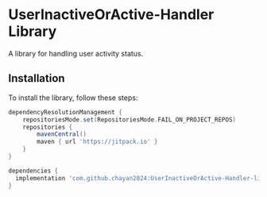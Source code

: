 # UserInactiveOrActive-Handler Library

A library for handling user activity status.

## Installation

To install the library, follow these steps:

```gradle
dependencyResolutionManagement {
    repositoriesMode.set(RepositoriesMode.FAIL_ON_PROJECT_REPOS)
    repositories {
        mavenCentral()
        maven { url 'https://jitpack.io' }
    }
}

dependencies {
  implementation 'com.github.chayan2024:UserInactiveOrActive-Handler-library:1.0.0'
}


